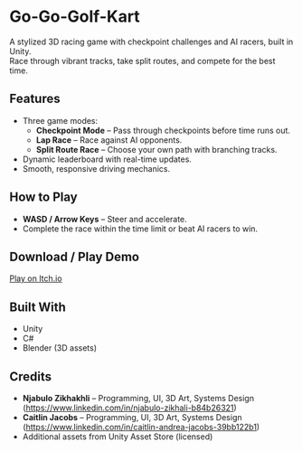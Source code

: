 # Go-Go-Golf-Kart
A stylized 3D racing game with checkpoint challenges and AI racers, built in Unity.  
Race through vibrant tracks, take split routes, and compete for the best time.

## Features
- Three game modes:
  - **Checkpoint Mode** – Pass through checkpoints before time runs out.
  - **Lap Race** – Race against AI opponents.
  - **Split Route Race** – Choose your own path with branching tracks.
- Dynamic leaderboard with real-time updates.
- Smooth, responsive driving mechanics.

## How to Play
- **WASD / Arrow Keys** – Steer and accelerate.
- Complete the race within the time limit or beat AI racers to win.

## Download / Play Demo
[Play on Itch.io](https://kaikoyato.itch.io/go-go-golf-kart)

## Built With
- Unity
- C#
- Blender (3D assets)

## Credits
- **Njabulo Zikhakhli** – Programming, UI, 3D Art, Systems Design (https://www.linkedin.com/in/njabulo-zikhali-b84b26321)
- **Caitlin Jacobs** – Programming, UI, 3D Art, Systems Design (https://www.linkedin.com/in/caitlin-andrea-jacobs-39bb122b1)
- Additional assets from Unity Asset Store (licensed)